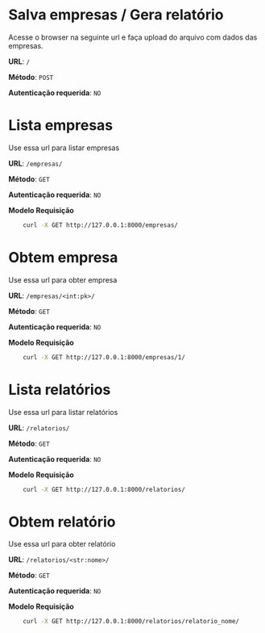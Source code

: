 # Salva empresas / Gera relatório

Acesse o browser na seguinte url e faça upload do arquivo
com dados das empresas.

**URL**: `/`

**Método**: `POST`

**Autenticação requerida**: `NO`


# Lista empresas

Use essa url para listar empresas

**URL**: `/empresas/`

**Método**: `GET`

**Autenticação requerida**: `NO`

**Modelo Requisição**

```bash
    curl -X GET http://127.0.0.1:8000/empresas/
```


# Obtem empresa

Use essa url para obter empresa

**URL**: `/empresas/<int:pk>/`

**Método**: `GET`

**Autenticação requerida**: `NO`

**Modelo Requisição**

```bash
    curl -X GET http://127.0.0.1:8000/empresas/1/
```


# Lista relatórios

Use essa url para listar relatórios

**URL**: `/relatorios/`

**Método**: `GET`

**Autenticação requerida**: `NO`

**Modelo Requisição**

```bash
    curl -X GET http://127.0.0.1:8000/relatorios/
```


# Obtem relatório

Use essa url para obter relatório

**URL**: `/relatorios/<str:nome>/`

**Método**: `GET`

**Autenticação requerida**: `NO`

**Modelo Requisição**

```bash
    curl -X GET http://127.0.0.1:8000/relatorios/relatorio_nome/
```
